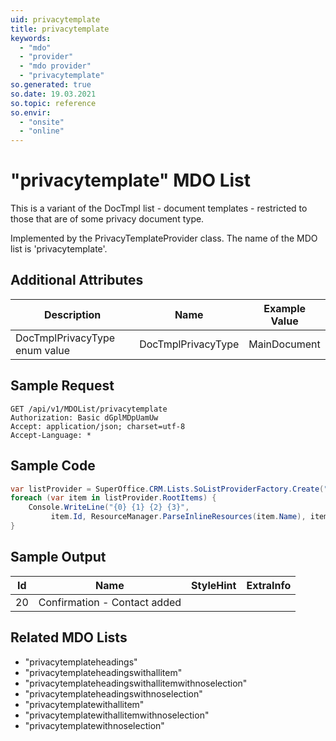 ```yaml
---
uid: privacytemplate
title: privacytemplate
keywords:
  - "mdo"
  - "provider"
  - "mdo provider"
  - "privacytemplate"
so.generated: true
so.date: 19.03.2021
so.topic: reference
so.envir:
  - "onsite"
  - "online"
---
```


# "privacytemplate" MDO List
This is a variant of the DocTmpl list - document templates - restricted to those that are of some privacy document type.



Implemented by the <see cref="T:SuperOffice.CRM.Lists.PrivacyTemplateProvider">PrivacyTemplateProvider</see> class.
The name of the MDO list is 'privacytemplate'.

## Additional Attributes

| Description | Name | Example Value |
|-----|-----|------|
|DocTmplPrivacyType enum value| DocTmplPrivacyType|MainDocument|





## Sample Request

```http!
GET /api/v1/MDOList/privacytemplate
Authorization: Basic dGplMDpUamUw
Accept: application/json; charset=utf-8
Accept-Language: *

```

## Sample Code
```cs
var listProvider = SuperOffice.CRM.Lists.SoListProviderFactory.Create("privacytemplate", forceFlatList: true);
foreach (var item in listProvider.RootItems) {
    Console.WriteLine("{0} {1} {2} {3}", 
         item.Id, ResourceManager.ParseInlineResources(item.Name), item.StyleHint, item.ExtraInfo);
}
```

## Sample Output

|Id   | Name  |StyleHint|ExtraInfo |
| --- | ----- | ------- | -------- |
|20|Confirmation - Contact added|||


## Related MDO Lists

* "privacytemplateheadings"
* "privacytemplateheadingswithallitem"
* "privacytemplateheadingswithallitemwithnoselection"
* "privacytemplateheadingswithnoselection"
* "privacytemplatewithallitem"
* "privacytemplatewithallitemwithnoselection"
* "privacytemplatewithnoselection"
